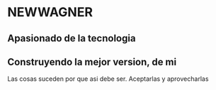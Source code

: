 # NEWWAGNER

## Apasionado de la tecnologia
## Construyendo la mejor version, de mi

Las cosas suceden por que asi debe ser. Aceptarlas y aprovecharlas
